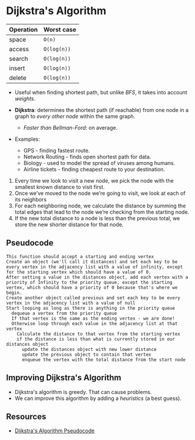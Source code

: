 # Dijkstra's Algorithm

| Operation | Worst case  |
| --------- | ----------- |
| space     | `O(n)`      |
| access    | `O(log(n))` |
| search    | `O(log(n))` |
| insert    | `O(log(n))` |
| delete    | `O(log(n))` |

* Useful when finding shortest path, but unlike *BFS*, it takes into account *weights*.

* **Dijkstra**: determines the shortest path (if reachable) from one node in a graph to *every other node* within the same graph.
  * *Faster than Bellman-Ford*: on average.

* Examples:
  * GPS - finding fastest route.
  * Network Routing - finds open shortest path for data.
  * Biology - used to model the spread of viruses among humans.
  * Airline tickets - finding cheapest route to your destination.

1. Every time we look to visit a new node, we pick the node with the smallest known distance to visit first.
2. Once we’ve moved to the node we’re going to visit, we look at each of its neighbors
3. For each neighboring node, we calculate the distance by summing the total edges that lead to the node we’re checking from the starting node.
4. If the new total distance to a node is less than the previous total, we store the new shorter distance for that node.

## Pseudocode

```
This function should accept a starting and ending vertex
Create an object (we'll call it distances) and set each key to be every vertex in the adjacency list with a value of infinity, except for the starting vertex which should have a value of 0.
After setting a value in the distances object, add each vertex with a priority of Infinity to the priority queue, except the starting vertex, which should have a priority of 0 because that's where we begin.
Create another object called previous and set each key to be every vertex in the adjacency list with a value of null
Start looping as long as there is anything in the priority queue
  dequeue a vertex from the priority queue
  If that vertex is the same as the ending vertex - we are done!
  Otherwise loop through each value in the adjacency list at that vertex
    Calculate the distance to that vertex from the starting vertex
    if the distance is less than what is currently stored in our distances object
      update the distances object with new lower distance
      update the previous object to contain that vertex
      enqueue the vertex with the total distance from the start node
```

## Improving Dijkstra's Algorithm

* Dijkstra's algorithm is greedy. That can cause problems.
* We can improve this algorithm by adding a *heuristics* (a best guess).

## Resources

* [Dijkstra's Algorithm Pseudocode](https://cs.slides.com/colt_steele/graphs#/120/0/0)
